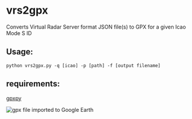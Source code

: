 # vrs2gpx
Converts Virtual Radar Server format JSON file(s) to GPX for a given Icao Mode S ID
## Usage:
  ```
  python vrs2gpx.py -q [icao] -p [path] -f [output filename]
  ```
## requirements: 
  [gpxpy](https://github.com/tkrajina/gpxpy)

![gpx file imported to Google Earth](https://github.com/patmont/vrs2gpx/blob/master/readme%20image.png)

